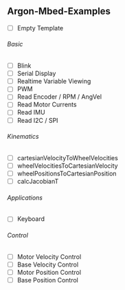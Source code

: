 ## Argon-Mbed-Examples
- [ ] Empty Template
###### Basic
- [ ] Blink
- [ ] Serial Display
- [ ] Realtime Variable Viewing
- [ ] PWM
- [ ] Read Encoder / RPM / AngVel
- [ ] Read Motor Currents
- [ ] Read IMU
- [ ] Read I2C / SPI
###### Kinematics
- [ ] cartesianVelocityToWheelVelocities
- [ ] wheelVelocitiesToCartesianVelocity
- [ ] wheelPositionsToCartesianPosition
- [ ] calcJacobianT
###### Applications
- [ ] Keyboard
###### Control
- [ ] Motor Velocity Control
- [ ] Base Velocity Control
- [ ] Motor Position Control
- [ ] Base Position Control
